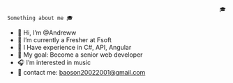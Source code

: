                       
                                                                        🎓 Something about me 🎓
- 👋 Hi, I’m @Andreww
- 🌱 I’m currently a Fresher at Fsoft
- 💪 I Have experience in C#, API, Angular
- 🎯 My goal: Become a senior web developer
- 🎧 I’m interested in music
- 📧 contact me: baoson20022001@gmail.com

<!---
AndrewwNguyen/AndrewwNguyen is a ✨ special ✨ repository because its `README.md` (this file) appears on your GitHub profile.
You can click the Preview link to take a look at your changes.
--->
